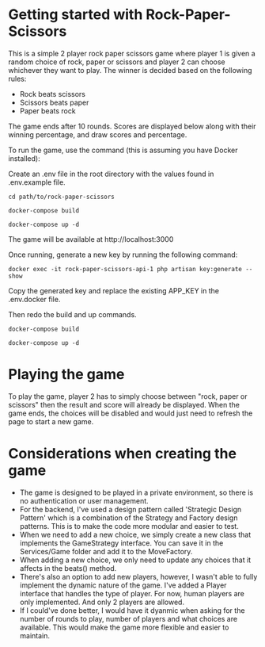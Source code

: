 # Getting started with Rock-Paper-Scissors

This is a simple 2 player rock paper scissors game where player 1 is given a random choice of rock, paper or scissors and player 2 can choose whichever they want to play. The winner is decided based on the following rules:

- Rock beats scissors
- Scissors beats paper
- Paper beats rock

The game ends after 10 rounds. Scores are displayed below along with their winning percentage, and draw scores and percentage.

To run the game, use the command (this is assuming you have Docker installed):

Create an .env file in the root directory with the values found in .env.example file.

```
cd path/to/rock-paper-scissors

docker-compose build

docker-compose up -d
```

The game will be available at http://localhost:3000

Once running, generate a new key by running the following command:

`docker exec -it rock-paper-scissors-api-1 php artisan key:generate --show`

Copy the generated key and replace the existing APP_KEY in the .env.docker file.

Then redo the build and up commands.

```
docker-compose build

docker-compose up -d
```

# Playing the game

To play the game, player 2 has to simply choose between "rock, paper or scissors" then the result and score will already be displayed. When the game ends, the choices will be disabled and would just need to refresh the page to start a new game.

# Considerations when creating the game

- The game is designed to be played in a private environment, so there is no authentication or user management.
- For the backend, I've used a design pattern called 'Strategic Design Pattern' which is a combination of the Strategy and Factory design patterns. This is to make the code more modular and easier to test.
- When we need to add a new choice, we simply create a new class that implements the GameStrategy interface. You can save it in the Services/Game folder and add it to the MoveFactory.
- When adding a new choice, we only need to update any choices that it affects in the beats() method.
- There's also an option to add new players, however, I wasn't able to fully implement the dynamic nature of the game. I've added a Player interface that handles the type of player. For now, human players are only implemented. And only 2 players are allowed.
- If I could've done better, I would have it dyanmic when asking for the number of rounds to play, number of players and what choices are available. This would make the game more flexible and easier to maintain.

```

```
